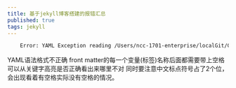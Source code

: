 ```yaml
---
title: 基于jekyll博客搭建的报错汇总
published: true
tags: jekyll
---
```


```bash
    Error: YAML Exception reading /Users/ncc-1701-enterprise/localGit/Craven1701.github.io/_posts/2020-03-24-【转载】SSH服务详解.md: (<unknown>): mapping values are not allowed in this context at line 3 column 10
```
YAML语法格式不正确 front matter的每一个变量(标签)名称后面都需要带上空格 可以从关键字高亮是否正确看出来哪里不对 同时要注意中文标点符号占了2个位，会出现看着有空格实际没有空格的情况。

